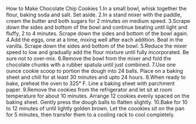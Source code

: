 How to Make Chocolate Chip Cookies
1.In a small bowl, whisk together the flour, baking soda and salt. Set aside.
2.In a stand mixer with the paddle, cream the butter and both sugars for 2 minutes on medium speed.
3.Scrape down the sides and bottom of the bowl and continue beating until light and fluffy, 2 to 4 minutes. Scrape down the sides and bottom of the bowl again.
4.Add the eggs, one at a time, mixing well after each addition. Beat in the vanilla. Scrape down the sides and bottom of the bowl.
5.Reduce the mixer speed to low and gradually add the flour mixture until fully incorporated. Be sure not to over-mix.
6.Remove the bowl from the mixer and fold the chocolate chunks with a rubber spatula until just combined.
7.Use one ounce cookie scoop to portion the dough into 24 balls. Place on a baking sheet and chill for at least 30 minutes and upto 24 hours.
8.When ready to bake, preheat the oven to 325° F. Line a baking sheet with parchment paper.
9.Remove the cookies from the refrigerator and let sit at room temperature for about 10 minutes. Arrange 12 cookies evenly spaced on the baking sheet. Gently press the dough balls to flatten slightly.
10.Bake for 10 to 12 minutes of until lightly golden brown. Let the coookies sit on the pan for 5 minutes, then transfer them to a cooling rack to cool completely.